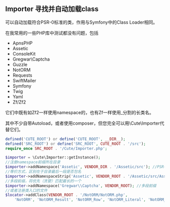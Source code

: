 
## Importer 寻找并自动加载class

可以自动加载符合PSR-0标准的类，作用与Symfony中的Class Loader相同。

在我常用的一些PHP库中测试都没有问题，包括

* ApnsPHP
* Assetic
* ConsoleKit
* Gregwar\Captcha
* Guzzle
* NotORM
* Requests
* SwiftMailer
* Symfony
* Twig
* Yaml
* Zf/Zf2

它们中既有如Zf2一样使用namespace的，也有Zf一样使用_分割的长类名。

其中不少自带Autoload，或者使用composer，但您完全可以用\Cute\Importer代替它们。

```php
defined('CUTE_ROOT') or define('CUTE_ROOT', __DIR__);
defined('SRC_ROOT') or define('SRC_ROOT', CUTE_ROOT . '/src');
require_once SRC_ROOT . '/Cute/Importer.php';

$importer = \Cute\Importer::getInstance();
//注册namespace前缀所在目录
$importer->addNamespace('Assetic', VENDOR_DIR . '/Assetic/src'); //PSR-0标准
//等价方式，区别在于目录最后一段是否包名
$importer->addNamespaceStrip('Assetic', VENDOR_ROOT . '/Assetic/src/Assetic');
//多段前缀，将优先（贪婪）匹配最长的一个
$importer->addNamespace('Gregwar\\Captcha', VENDOR_ROOT); //多段前缀
//或者注册类入口的文件
$locator->addClass(VENDOR_ROOT . '/NotORM/NotORM.php',
    'NotORM', 'NotORM_Result', 'NotORM_Row', 'NotORM_Literal', 'NotORM_Structure');
```
